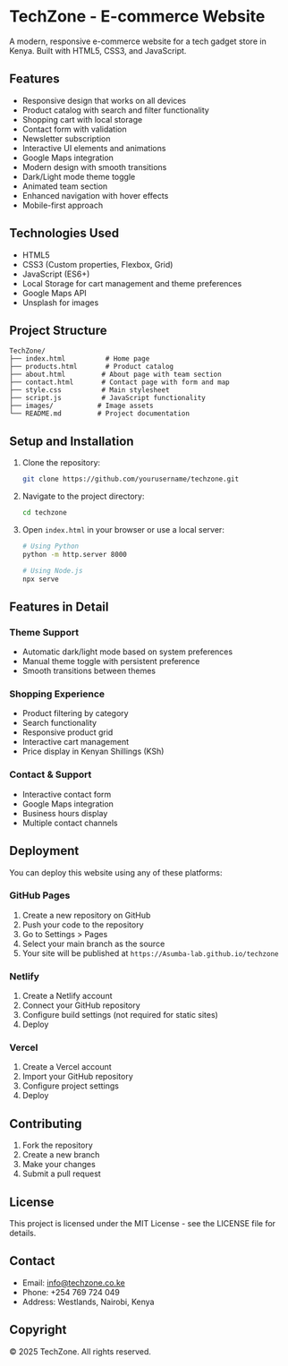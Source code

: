# TechZone - E-commerce Website

A modern, responsive e-commerce website for a tech gadget store in Kenya. Built with HTML5, CSS3, and JavaScript.

## Features

- Responsive design that works on all devices
- Product catalog with search and filter functionality
- Shopping cart with local storage
- Contact form with validation
- Newsletter subscription
- Interactive UI elements and animations
- Google Maps integration
- Modern design with smooth transitions
- Dark/Light mode theme toggle
- Animated team section
- Enhanced navigation with hover effects
- Mobile-first approach

## Technologies Used

- HTML5
- CSS3 (Custom properties, Flexbox, Grid)
- JavaScript (ES6+)
- Local Storage for cart management and theme preferences
- Google Maps API
- Unsplash for images

## Project Structure

```
TechZone/
├── index.html          # Home page
├── products.html       # Product catalog
├── about.html         # About page with team section
├── contact.html       # Contact page with form and map
├── style.css          # Main stylesheet
├── script.js          # JavaScript functionality
├── images/           # Image assets
└── README.md         # Project documentation
```

## Setup and Installation

1. Clone the repository:
   ```bash
   git clone https://github.com/yourusername/techzone.git
   ```

2. Navigate to the project directory:
   ```bash
   cd techzone
   ```

3. Open `index.html` in your browser or use a local server:
   ```bash
   # Using Python
   python -m http.server 8000
   
   # Using Node.js
   npx serve
   ```

## Features in Detail

### Theme Support
- Automatic dark/light mode based on system preferences
- Manual theme toggle with persistent preference
- Smooth transitions between themes

### Shopping Experience
- Product filtering by category
- Search functionality
- Responsive product grid
- Interactive cart management
- Price display in Kenyan Shillings (KSh)

### Contact & Support
- Interactive contact form
- Google Maps integration
- Business hours display
- Multiple contact channels

## Deployment

You can deploy this website using any of these platforms:

### GitHub Pages

1. Create a new repository on GitHub
2. Push your code to the repository
3. Go to Settings > Pages
4. Select your main branch as the source
5. Your site will be published at `https://Asumba-lab.github.io/techzone`

### Netlify

1. Create a Netlify account
2. Connect your GitHub repository
3. Configure build settings (not required for static sites)
4. Deploy

### Vercel

1. Create a Vercel account
2. Import your GitHub repository
3. Configure project settings
4. Deploy

## Contributing

1. Fork the repository
2. Create a new branch
3. Make your changes
4. Submit a pull request

## License

This project is licensed under the MIT License - see the LICENSE file for details.

## Contact

- Email: info@techzone.co.ke
- Phone: +254 769 724 049
- Address: Westlands, Nairobi, Kenya

## Copyright

© 2025 TechZone. All rights reserved.

